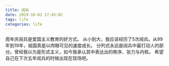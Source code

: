```yaml
---
title: 阅兵
date: 2019-10-01 17:43:02
tags: life
categories: life
---
```

周年庆阅兵是爱国主义教育的好方式。
从小到大，我应该经历了5次阅兵。从99年到19年，祖国真是以肉眼可见的速度成长。
分列式永远是阅兵中最打动人的部分。曾经我以为是形式主义，如今我承认其中表达出的秩序、张力与内核。
希望自己在下次五年阅兵的时候出现在现场吧。